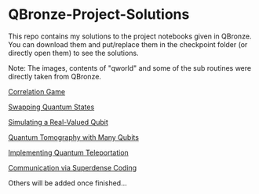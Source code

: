 # QBronze-Project-Solutions

This repo contains my solutions to the project notebooks given in QBronze. You can download them and put/replace them in the checkpoint folder (or directly open them) to see the solutions.

Note: The images, contents of "qworld" and some of the sub routines were directly taken from QBronze.

[Correlation Game](https://github.com/soly33tworks/QBronze-Project-Solutions/blob/main/Project_Correlation_Game-checkpoint.ipynb)

[Swapping Quantum States](https://github.com/soly33tworks/QBronze-Project-Solutions/blob/main/Project_Swapping_Quantum_States-checkpoint.ipynb)

[Simulating a Real-Valued Qubit](https://github.com/soly33tworks/QBronze-Project-Solutions/blob/main/Project_Simulating_a_RealValued_Qubit-checkpoint.ipynb)

[Quantum Tomography with Many Qubits](https://github.com/soly33tworks/QBronze-Project-Solutions/blob/main/Project_Quantum_Tomography_with_Many_Qubits-checkpoint.ipynb)

[Implementing Quantum Teleportation](https://github.com/soly33tworks/QBronze-Project-Solutions/blob/main/Project_Implementing_Quantum_Teleportation-checkpoint.ipynb)

[Communication via Superdense Coding](https://github.com/soly33tworks/QBronze-Project-Solutions/blob/main/Project_Communication_via_Superdense_Coding-checkpoint.ipynb)

Others will be added once finished...
